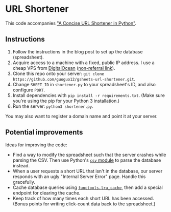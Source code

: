 # URL Shortener

This code accompanies ["A Concise URL Shortener in Python"](http://aguo.us/writings/url-shortener.html).

## Instructions

1. Follow the instructions in the blog post to set up the database (spreadsheet).
2. Acquire access to a machine with a fixed, public IP address. I use a cheap VPS from [DigitalOcean](https://m.do.co/c/d5db3c2c2cbf) ([non-referral link](https://www.digitalocean.com/)).
3. Clone this repo onto your server: `git clone https://github.com/guoguo12/gsheets-url-shortener.git`.
4. Change `SHEET_ID` in `shortener.py` to your spreadsheet's ID, and also configure `PORT`.
5. Install dependencies with `pip install -r requirements.txt`. (Make sure you're using the pip for your Python 3 installation.)
6. Run the server: `python3 shortener.py`.

You may also want to register a domain name and point it at your server.

## Potential improvements

Ideas for improving the code:

* Find a way to modify the spreadsheet such that the server crashes while parsing the CSV.
Then use Python's [`csv` module](https://docs.python.org/3/library/csv.html) to parse the database instead.
* When a user requests a short URL that isn't in the database, our server responds with an ugly "Internal Server Error" page. Handle this gracefully.
* Cache database queries using [`functools.lru_cache`](https://docs.python.org/3/library/functools.html#functools.lru_cache), then add a special endpoint for clearing the cache.
* Keep track of how many times each short URL has been accessed. (Bonus points for writing click-count data back to the spreadsheet.)
